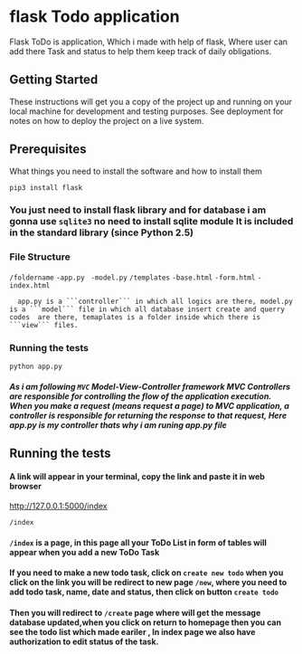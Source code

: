 # flask Todo application

Flask ToDo  is application, Which i made with help of flask, Where user can add there Task and status to help them keep track of daily obligations.

## Getting Started

These instructions will get you a copy of the project up and running on your local machine for development and testing purposes. See deployment for notes on how to deploy the project on a live system.

## Prerequisites

What things you need to install the software and how to install them

``` pip3 install flask ```
### You just need to install flask library and for database i am gonna  use ``` sqlite3 ``` no need to install sqlite module It is included in the standard library (since Python 2.5)

### File Structure

 ``` /foldername ```
         ``` -app.py ```
        ```  -model.py ```
         ``` /templates ```
             ``` -base.html ```
             ``` -form.html ```
             ``` -index.html ```
             
      app.py is a ```controller``` in which all logics are there, model.py is a ```model``` file in which all database insert create and querry codes  are there, temaplates is a folder inside which there is ```view``` files.
      
### Running the tests

```python app.py ```

##### As i am following ``` MVC ```  Model-View-Controller framework MVC Controllers are responsible for controlling the flow of the application execution. When you make a request (means request a page) to MVC application, a controller is responsible for returning the response to that request, Here app.py is my controller thats why i am runing app.py file

## Running the tests

#### A link will appear in your terminal, copy the link and paste it in web browser

http://127.0.0.1:5000/index

``` /index  ```
#### ```/index``` is a page, in this page all your ToDo List in form of tables will appear when you add a new ToDo Task

#### If you need to make a new todo task, click on ``` create new todo ``` when you click on the link you will be redirect to new page ``` /new ```, where you need to add todo task, name, date and status, then click on button ``` create todo ``` 
#### Then you will redirect to ``` /create ``` page where will get the message database updated,when you click on return to homepage then you can see the todo list which made eariler , In index page we also have authorization to edit status of the task. 
